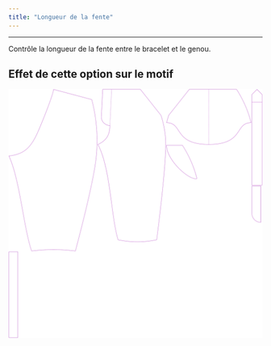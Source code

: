 ```yaml
---
title: "Longueur de la fente"
---
```


***

Contrôle la longueur de la fente entre le bracelet et le genou.

## Effet de cette option sur le motif

![Cette image montre l'effet de cette option en superposant plusieurs variantes qui ont une valeur différente pour cette option](cornelius_ventlength_sample.svg "Effet de cette option sur le motif")
